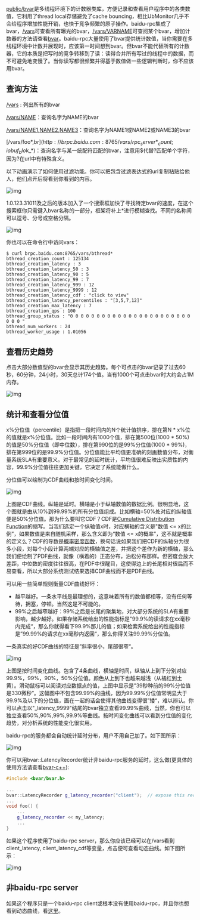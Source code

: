 [public/bvar](http://icode.baidu.com/repo/baidu/opensource/baidu-rpc/files/master/tree/src/bvar/)是多线程环境下的计数器类库，方便记录和查看用户程序中的各类数值，它利用了thread local存储避免了cache bouncing，相比UbMonitor几乎不会给程序增加性能开销，也快于竞争频繁的原子操作。baidu-rpc集成了bvar，[/vars](http://brpc.baidu.com:8765/vars)可查看所有曝光的bvar，[/vars/VARNAME](http://brpc.baidu.com:8765/vars/rpc_socket_count)可查阅某个bvar，增加计数器的方法请查看[bvar](http://wiki.baidu.com/display/RPC/bvar)。baidu-rpc大量使用了bvar提供统计数值，当你需要在多线程环境中计数并展现时，应该第一时间想到bvar。但bvar不能代替所有的计数器，它的本质是把写时的竞争转移到了读：读得合并所有写过的线程中的数据，而不可避免地变慢了。当你读写都很频繁并得基于数值做一些逻辑判断时，你不应该用bvar。

## 查询方法

[/vars](http://brpc.baidu.com:8765/vars) : 列出所有的bvar

[/vars/NAME](http://brpc.baidu.com:8765/vars/rpc_socket_count)：查询名字为NAME的bvar

[/vars/NAME1,NAME2,NAME3](http://brpc.baidu.com:8765/vars/pid;process_cpu_usage;rpc_controller_count)：查询名字为NAME1或NAME2或NAME3的bvar

[/vars/foo*,b$r](http://brpc.baidu.com:8765/vars/rpc_server*_count;iobuf_blo$k_*)：查询名字与某一统配符匹配的bvar，注意用$代替?匹配单个字符，因为?在url中有特殊含义。

以下动画演示了如何使用过滤功能。你可以把包含过滤表达式的url复制粘贴给他人，他们点开后将看到你看到的内容。

![img](http://wiki.baidu.com/download/attachments/37774685/filter_bvar.gif?version=1&modificationDate=1494403262000&api=v2)

1.0.123.31011及之后的版本加入了一个搜索框加快了寻找特定bvar的速度，在这个搜索框你只需键入bvar名称的一部分，框架将补上*进行模糊查找。不同的名称间可以逗号、分号或空格分隔。

![img](http://wiki.baidu.com/download/attachments/37774685/search_var.gif?version=1&modificationDate=1494403229000&api=v2)

你也可以在命令行中访问vars：

```
$ curl brpc.baidu.com:8765/vars/bthread*
bthread_creation_count : 125134
bthread_creation_latency : 3
bthread_creation_latency_50 : 3
bthread_creation_latency_90 : 5
bthread_creation_latency_99 : 7
bthread_creation_latency_999 : 12
bthread_creation_latency_9999 : 12
bthread_creation_latency_cdf : "click to view"
bthread_creation_latency_percentiles : "[3,5,7,12]"
bthread_creation_max_latency : 7
bthread_creation_qps : 100
bthread_group_status : "0 0 0 0 0 0 0 0 0 0 0 0 0 0 0 0 0 0 0 0 0 0 0 0 0 0 "
bthread_num_workers : 24
bthread_worker_usage : 1.01056
```

## 查看历史趋势

点击大部分数值型的bvar会显示其历史趋势。每个可点击的bvar记录了过去60秒，60分钟，24小时，30天总计174个值。当有1000个可点击bvar时大约会占1M内存。

![img](http://wiki.baidu.com/download/attachments/37774685/plot_bvar.gif?version=1&modificationDate=1494403276000&api=v2)

## 统计和查看分位值

x%分位值（percentile）是指把一段时间内的N个统计值排序，排在第N * x%位的值就是x%分位值。比如一段时间内有1000个值，排在第500位(1000 * 50%)的值是50%分位值（即中位数），排在第990位的是99%分位值(1000 * 99%)，排在第999位的是99.9%分位值。分位值能比平均值更准确的刻画数值分布，对衡量系统SLA有重要意义。对于最常见的延时统计，平均值很难反映出实质性的内容，99.9%分位值往往更加关键，它决定了系统能做什么。

分位值可以绘制为CDF曲线和按时间变化时间。

![img](http://wiki.baidu.com/download/attachments/71337189/image2015-9-21%2022%3A34%3A14.png?version=1&modificationDate=1442846055000&api=v2)

上图是CDF曲线。纵轴是延时。横轴是小于纵轴数值的数据比例。很明显地，这个图就是由从10%到99.99%的所有分位值组成。比如横轴=50%处对应的纵轴值便是50%分位值。那为什么要叫它CDF？CDF是[Cumulative Distribution Function](https://en.wikipedia.org/wiki/Cumulative_distribution_function)的缩写。当我们选定一个纵轴值x时，对应横轴的含义是"数值 <= x的比例”，如果数值是来自随机采样，那么含义即为“数值 <= x的概率”，这不就是概率的定义么？CDF的导数是[概率密度函数](https://en.wikipedia.org/wiki/Probability_density_function)，换句话说如果我们把CDF的纵轴分为很多小段，对每个小段计算两端对应的横轴值之差，并把这个差作为新的横轴，那么我们便绘制了PDF曲线，就像（横着的）正态分布，泊松分布那样。但密度会放大差距，中位数的密度往往很高，在PDF中很醒目，这使得边上的长尾相对很扁而不易查看，所以大部分系统测试结果选择CDF曲线而不是PDF曲线。

可以用一些简单规则衡量CDF曲线好坏：

- 越平越好。一条水平线是最理想的，这意味着所有的数值都相等，没有任何等待，拥塞，停顿。当然这是不可能的。
- 99%之后越窄越好：99%之后是长尾的聚集地，对大部分系统的SLA有重要影响，越少越好。如果存储系统给出的性能指标是"99.9%的读请求在xx毫秒内完成“，那么你就得看下99.9%那儿的值；如果检索系统给出的性能指标是”99.99%的请求在xx毫秒内返回“，那么你得关注99.99%分位值。

一条真实的好CDF曲线的特征是”斜率很小，尾部很窄“。 

![img](http://wiki.baidu.com/download/attachments/71337189/image2015-9-21%2022%3A57%3A1.png?version=1&modificationDate=1442847422000&api=v2)

上图是按时间变化曲线。包含了4条曲线，横轴是时间，纵轴从上到下分别对应99.9%，99%，90%，50%分位值。颜色从上到下也越来越浅（从橘红到土黄）。滑动鼠标可以阅读对应数据点的值，上图中显示是”39秒种前的99%分位值是330微秒”。这幅图中不包含99.99%的曲线，因为99.99%分位值常明显大于99.9%及以下的分位值，画在一起的话会使得其他曲线变得很”矮“，难以辨认。你可以点击以"_latency_9999"结尾的bvar独立查看99.99%曲线，当然，你也可以独立查看50%,90%,99%,99.9%等曲线。按时间变化曲线可以看到分位值的变化趋势，对分析系统的性能变化很实用。

baidu-rpc的服务都会自动统计延时分布，用户不用自己加了。如下图所示：

![img](http://wiki.baidu.com/download/attachments/71337189/image2015-9-21%2023%3A5%3A41.png?version=1&modificationDate=1442847942000&api=v2)

你可以用bvar::LatencyRecorder统计非baidu-rpc服务的延时，这么做(更具体的使用方法请查看[bvar-c++](bvar_c++.md)):

```c++
#include <bvar/bvar.h>
 
...
bvar::LatencyRecorder g_latency_recorder("client");  // expose this recorder
... 
void foo() {
    ...
    g_latency_recorder << my_latency;
    ...
}
```

如果这个程序使用了baidu-rpc server，那么你应该已经可以在/vars看到client_latency, client_latency_cdf等变量，点击便可查看动态曲线。如下图所示：

![img](http://wiki.baidu.com/download/thumbnails/71337189/image2015-9-21%2023%3A33%3A16.png?version=1&modificationDate=1442849597000&api=v2)

## 非baidu-rpc server

如果这个程序只是一个baidu-rpc client或根本没有使用baidu-rpc，并且你也想看到动态曲线，看[这里](dummy_server.md)。
